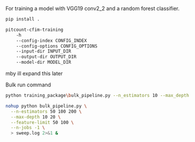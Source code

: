 For training a model with VGG19 conv2_2 and a random forest classifier.

```bash
pip install .
```

```bash
pitcount-cfim-training 
    -h
    --config-index CONFIG_INDEX
    --config-options CONFIG_OPTIONS
    --input-dir INPUT_DIR
    --output-dir OUTPUT_DIR
    --model-dir MODEL_DIR
```
mby ill expand this later


Bulk run command
```bash
python training_package\bulk_pipeline.py --n_estimators 10 --max_depth 20 None --feature_limit 0.1 0.2 0.3 sqrt log2 --n_jobs -1 --n_components 30 50 --image_size 512 1024 --max_images 15 --output_dir 'C:\Users\marku\OneDrive - Københavns Erhvervsakademi\Desktop\main_proj\models_bulk' --skip_existing 
```

```bash
nohup python bulk_pipeline.py \
  --n‐estimators 50 100 200 \
  --max‐depth 10 20 \
  --feature‐limit 50 100 \
  --n‐jobs -1 \
  > sweep.log 2>&1 &
```